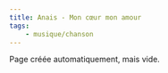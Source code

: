 ```yaml
---
title: Anais - Mon cœur mon amour
tags:
    - musique/chanson
---
```


Page créée automatiquement, mais vide.
